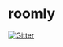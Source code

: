 # roomly

[![Gitter](https://badges.gitter.im/Join%20Chat.svg)](https://gitter.im/Cosmos-it/roomly?utm_source=badge&utm_medium=badge&utm_campaign=pr-badge&utm_content=badge)